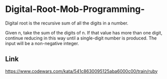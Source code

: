 # Digital-Root-Mob-Programming-

Digital root is the recursive sum of all the digits in a number.

Given n, take the sum of the digits of n. If that value has more than one digit, continue reducing in this way until a single-digit number is produced. The input will be a non-negative integer.

## Link 
https://www.codewars.com/kata/541c8630095125aba6000c00/train/ruby
